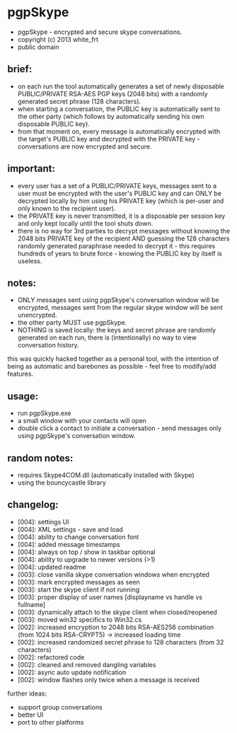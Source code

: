 pgpSkype
========

* pgpSkype - encrypted and secure skype conversations.
* copyright (c) 2013 white_frt
* public domain
	
brief:
------
* on each run the tool automatically generates a set of newly disposable PUBLIC/PRIVATE RSA-AES PGP keys (2048 bits) with a randomly generated secret phrase (128 characters).
* when starting a conversation, the PUBLIC key is automatically sent to the other party (which follows by automatically sending his own disposable PUBLIC key).
* from that moment on, every message is automatically encrypted with the target's PUBLIC key and decrypted with the PRIVATE key - conversations are now encrypted and secure.

important:
----------
* every user has a set of a PUBLIC/PRIVATE keys, messages sent to a user must be encrypted with the user's PUBLIC key and can ONLY be decrypted locally by him using his PRIVATE key (which is per-user and only known to the recipient user).
* the PRIVATE key is never transmitted, it is a disposable per session key and only kept locally until the tool shuts down.
* there is no way for 3rd parties to decrypt messages without knowing the 2048 bits PRIVATE key of the recipient AND guessing the 128 characters randomly generated paraphrase needed to decrypt it - this requires hundreds of years to brute force - knowing the PUBLIC key by itself is useless.

notes:
------
* ONLY messages sent using pgpSkype's conversation window will be encrypted, messages sent from the regular skype window will be sent unencrypted.
* the other party MUST use pgpSkype.
* NOTHING is saved locally: the keys and secret phrase are randomly generated on each run, there is (intentionally) no way to view conversation history.

this was quickly hacked together as a personal tool, with the intention of being as automatic and barebones as possible - feel free to modify/add features.

usage:
------
* run pgpSkype.exe
* a small window with your contacts will open
* double click a contact to initiate a conversation - send messages only using pgpSkype's conversation window.
	
random notes:
-------------	
* requires Skype4COM.dll (automatically installed with Skype)
* using the bouncycastle library  

changelog:
----------
* [004]: settings UI
* [004]: XML settings - save and load
* [004]: ability to change conversation font
* [004]: added message timestamps
* [004]: always on top / show in taskbar optional
* [004]: ability to upgrade to newer versions (>1)
* [004]: updated readme
* [003]: close vanilla skype conversation windows when encrypted
* [003]: mark encrypted messages as seen
* [003]: start the skype client if not running
* [003]: proper display of user names [displayname vs handle vs fullname]
* [003]: dynamically attach to the skype client when closed/reopened
* [003]: moved win32 specifics to Win32.cs
* [002]: increased encryption to 2048 bits RSA-AES256 combination (from 1024 bits RSA-CRYPT5) -> increased loading time
* [002]: increased randomized secret phrase to 128 characters (from 32 characters)
* [002]: refactored code
* [002]: cleaned and removed dangling variables
* [002]: async auto update notification
* [002]: window flashes only twice when a message is received

further ideas:
* support group conversations
* better UI
* port to other platforms
